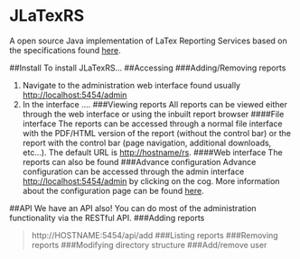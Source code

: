 # JLaTexRS
A open source Java implementation of LaTex Reporting Services based on the specifications found [here](https://github.com/campell1212/LaTexRS).

##Install
To install JLaTexRS...
##Accessing
###Adding/Removing reports
1. Navigate to the administration web interface found usually [http://localhost:5454/admin](http://localhost:5454/admin)
2. In the interface ....
###Viewing reports
All reports can be viewed either through the web interface or using the inbuilt report browser
####File interface
The reports can be accessed through a normal file interface with the PDF/HTML version of the report (without the control bar) or the report with the control bar (page navigation, additional downloads, etc...). The default URL is [http://hostname/rs](http://hostname/reports).
####Web interface
The reports can also be found 
###Advance configuration
Advance configuration can be accessed through the admin interface [http://localhost:5454/admin](http://localhost:5454/admin) by clicking on the cog. More information about the configuration page can be found [here](https://putinurl.com).

##API
We have an API also! You can do most of the administration functionality via the RESTful API.
###Adding reports

> http://HOSTNAME:5454/api/add
###Listing reports
###Removing reports
###Modifying directory structure
###Add/remove user


